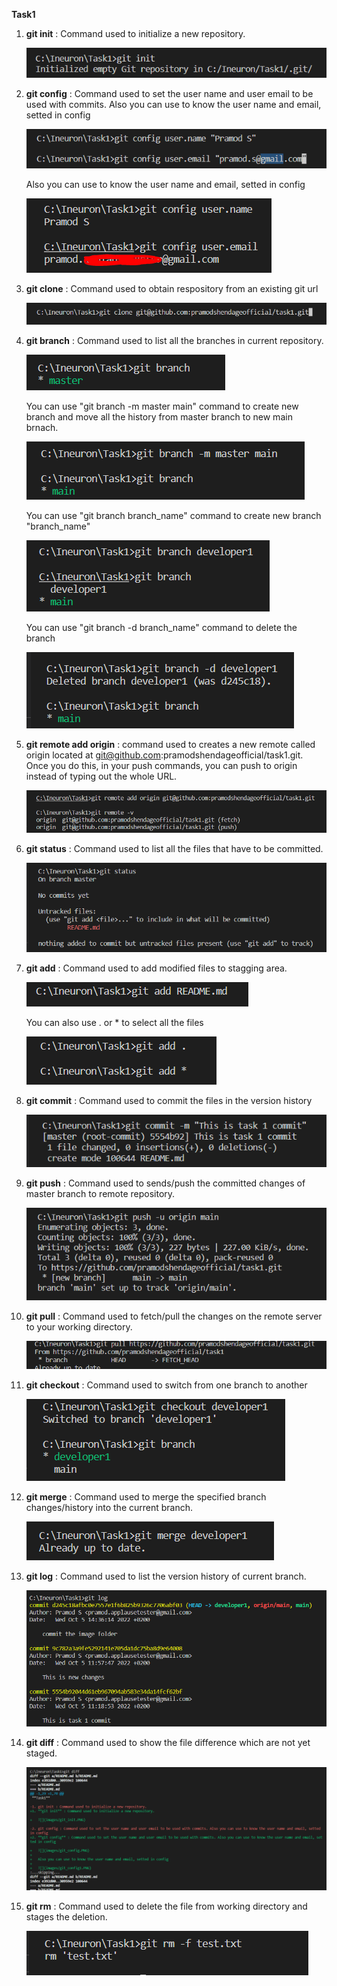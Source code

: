 **Task1**

1. **git init** : Command used to initialize a new repository.

   ![](images/git_init.PNG)

2. **git config** : Command used to set the user name and user email to be used with commits. Also you can use to know the user name and email, setted in config

   ![](images/git_config.PNG)
   
   Also you can use to know the user name and email, setted in config
   
   ![](images/git_config1.PNG)

3. **git clone** : Command used to obtain respository from an existing git url

    ![](images/git_clone.PNG)

4. **git branch** : Command used to list all the branches in current repository.

    ![](images/git_branch.PNG)

    You can use "git branch -m master main" command to create new branch and move all the history from master branch to new main brnach.

    ![](images/git_branchmain.PNG)

    You can use "git branch branch_name" command to create new branch "branch_name"

    ![](images/git_branch1.PNG)

    You can use "git branch -d branch_name" command to delete the branch

    ![](images/git_branch2.PNG)


5. **git remote add origin** : command used to creates a new remote called origin located at git@github.com:pramodshendageofficial/task1.git. 
    Once you do this, in your push commands, you can push to origin instead of typing out the whole URL.

    ![](images/git_remoteaddorigin.PNG)

6. **git status** : Command used to list all the files that have to be committed.

    ![](images/git_status.PNG)

7. **git add** : Command used to add modified files to stagging area.

    ![](images/git_add.PNG)

   You can also use . or * to select all the files

    ![](images/git_add1.PNG)

8. **git commit** : Command used to commit the files in the version history

    ![](images/git_commit.PNG)

9. **git push** : Command used to sends/push the committed changes of master branch to remote repository.

    ![](images/git_push.PNG)

10. **git pull** : Command used to fetch/pull the changes on the remote server to your working directory.

    ![](images/git_pull.PNG)

11. **git checkout** : Command used to switch from one branch to another

    ![](images/git_checkout.PNG)

12. **git merge** : Command used to merge the specified branch changes/history into the current branch.

    ![](images/git_merge.PNG)
    
13. **git log** : Command used to list the version history of current branch.

    ![](images/git_log.PNG)

14. **git diff** : Command used to show the file difference which are not yet staged.
    
    ![](images/git_diff.PNG)

15. **git rm** : Command used to delete the file from working directory and stages the deletion.

    ![](images/git_delete.PNG)

